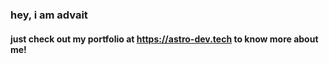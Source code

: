 ### hey, i am advait
#### just check out my portfolio at https://astro-dev.tech to know more about me!
